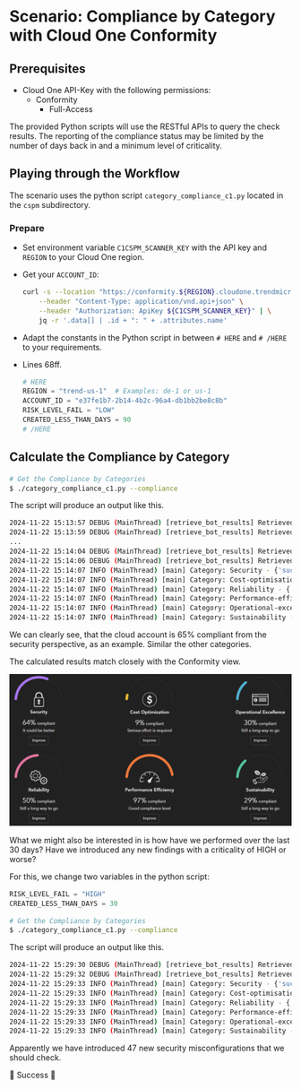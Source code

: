# Scenario: Compliance by Category with Cloud One Conformity

## Prerequisites

- Cloud One API-Key with the following permissions:
    - Conformity
        - Full-Access

The provided Python scripts will use the RESTful APIs to query the check results. The reporting of the compliance status may be limited by the number of days back in and a minimum level of criticality. 

## Playing through the Workflow

The scenario uses the python script `category_compliance_c1.py` located in the `cspm` subdirectory.

### Prepare

- Set environment variable `C1CSPM_SCANNER_KEY` with the API key and `REGION` to your Cloud One region.
- Get your `ACCOUNT_ID`:

  ```sh
  curl -s --location "https://conformity.${REGION}.cloudone.trendmicro.com/api/accounts" \
      --header "Content-Type: application/vnd.api+json" \
      --header "Authorization: ApiKey ${C1CSPM_SCANNER_KEY}" | \
      jq -r '.data[] | .id + ": " + .attributes.name'
  ```
- Adapt the constants in the Python script in between `# HERE` and `# /HERE` to your requirements.
- Lines 68ff. 
  ```py
  # HERE
  REGION = "trend-us-1"  # Examples: de-1 or us-1
  ACCOUNT_ID = "e37fe1b7-2b14-4b2c-96a4-db1bb2be8c8b"
  RISK_LEVEL_FAIL = "LOW"
  CREATED_LESS_THAN_DAYS = 90
  # /HERE
  ```

## Calculate the Compliance by Category

```sh
# Get the Compliance by Categories
$ ./category_compliance_c1.py --compliance
```

The script will produce an output like this.

```sh
2024-11-22 15:13:57 DEBUG (MainThread) [retrieve_bot_results] Retrieved 129 findings.
2024-11-22 15:13:59 DEBUG (MainThread) [retrieve_bot_results] Retrieved 329 findings.
...
2024-11-22 15:14:04 DEBUG (MainThread) [retrieve_bot_results] Retrieved 1097 findings.
2024-11-22 15:14:06 DEBUG (MainThread) [retrieve_bot_results] Retrieved 1133 findings.
2024-11-22 15:14:07 INFO (MainThread) [main] Category: Security - {'success': 682, 'failure': 375, 'compliance': 65}
2024-11-22 15:14:07 INFO (MainThread) [main] Category: Cost-optimisation - {'success': 2, 'failure': 19, 'compliance': 10}
2024-11-22 15:14:07 INFO (MainThread) [main] Category: Reliability - {'success': 2, 'failure': 2, 'compliance': 50}
2024-11-22 15:14:07 INFO (MainThread) [main] Category: Performance-efficiency - {'success': 69, 'failure': 2, 'compliance': 97}
2024-11-22 15:14:07 INFO (MainThread) [main] Category: Operational-excellence - {'success': 13, 'failure': 29, 'compliance': 31}
2024-11-22 15:14:07 INFO (MainThread) [main] Category: Sustainability - {'success': 39, 'failure': 93, 'compliance': 30}
```

We can clearly see, that the cloud account is 65% compliant from the security perspective, as an example. Similar the other categories.

The calculated results match closely with the Conformity view.

![alt text](images/compliance-c1.png "Compliance Status")

What we might also be interested in is how have we performed over the last 30 days? Have we introduced any new findings with a criticality of HIGH or worse?

For this, we change two variables in the python script:

```py
RISK_LEVEL_FAIL = "HIGH"
CREATED_LESS_THAN_DAYS = 30
```

```sh
# Get the Compliance by Categories
$ ./category_compliance_c1.py --compliance
```

The script will produce an output like this.

```sh
2024-11-22 15:29:30 DEBUG (MainThread) [retrieve_bot_results] Retrieved 157 findings.
2024-11-22 15:29:32 DEBUG (MainThread) [retrieve_bot_results] Retrieved 193 findings.
2024-11-22 15:29:33 INFO (MainThread) [main] Category: Security - {'success': 144, 'failure': 47, 'compliance': 75}
2024-11-22 15:29:33 INFO (MainThread) [main] Category: Cost-optimisation - {'success': 1, 'failure': 0, 'compliance': 100}
2024-11-22 15:29:33 INFO (MainThread) [main] Category: Reliability - {'success': 0, 'failure': 0, 'compliance': 0}
2024-11-22 15:29:33 INFO (MainThread) [main] Category: Performance-efficiency - {'success': 0, 'failure': 0, 'compliance': 0}
2024-11-22 15:29:33 INFO (MainThread) [main] Category: Operational-excellence - {'success': 3, 'failure': 0, 'compliance': 100}
2024-11-22 15:29:33 INFO (MainThread) [main] Category: Sustainability - {'success': 0, 'failure': 34, 'compliance': 0}
```

Apparently we have introduced 47 new security misconfigurations that we should check.

🎉 Success 🎉
